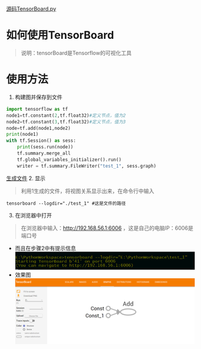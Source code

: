 [源码TensorBoard.py](./TensorBoard.py)
# 如何使用TensorBoard
>说明：tensorBoard是Tensorflow的可视化工具
# 使用方法
1. 构建图并保存到文件
```python
import tensorflow as tf
node1=tf.constant(2,tf.float32)#定义节点，值为2
node2=tf.constant(3,tf.float32)#定义节点，值为3
node=tf.add(node1,node2)
print(node1)
with tf.Session() as sess:
    print(sess.run(node))
    tf.summary.merge_all
    tf.global_variables_initializer().run()
    writer = tf.summary.FileWriter("test_1", sess.graph)

```
[生成文件](./test_1)
2. 显示
> 利用1生成的文件，将视图关系显示出来，在命令行中输入
```
tensorboard --logdir="./test_1" #这是文件的路径
```

3. 在浏览器中打开
>  在浏览器中输入：http://192.168.56.1:6006 ，这是自己的电脑IP：6006是端口号    
- 而且在步骤2中有提示信息
![命令行](./tensorboard_commandline.png)
- 效果图
![效果图](./tensorboard_example.png)
